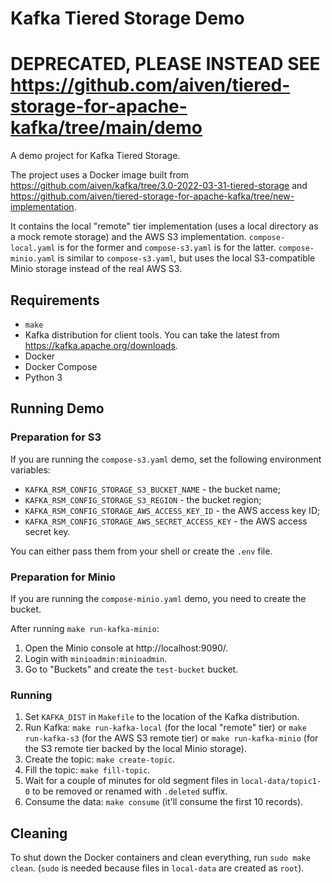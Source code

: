 # Kafka Tiered Storage Demo

# DEPRECATED, PLEASE INSTEAD SEE https://github.com/aiven/tiered-storage-for-apache-kafka/tree/main/demo

A demo project for Kafka Tiered Storage.

The project uses a Docker image built from https://github.com/aiven/kafka/tree/3.0-2022-03-31-tiered-storage and https://github.com/aiven/tiered-storage-for-apache-kafka/tree/new-implementation.

It contains the local "remote" tier implementation (uses a local directory as a mock remote storage) and the AWS S3 implementation. `compose-local.yaml` is for the former and `compose-s3.yaml` is for the latter. `compose-minio.yaml` is similar to `compose-s3.yaml`, but uses the local S3-compatible Minio storage instead of the real AWS S3.

## Requirements
- `make`
- Kafka distribution for client tools. You can take the latest from https://kafka.apache.org/downloads.
- Docker
- Docker Compose
- Python 3

## Running Demo

### Preparation for S3

If you are running the `compose-s3.yaml` demo, set the following environment variables:
- `KAFKA_RSM_CONFIG_STORAGE_S3_BUCKET_NAME` - the bucket name;
- `KAFKA_RSM_CONFIG_STORAGE_S3_REGION` - the bucket region;
- `KAFKA_RSM_CONFIG_STORAGE_AWS_ACCESS_KEY_ID` - the AWS access key ID;
- `KAFKA_RSM_CONFIG_STORAGE_AWS_SECRET_ACCESS_KEY` - the AWS access secret key.

You can either pass them from your shell or create the `.env` file.

### Preparation for Minio

If you are running the `compose-minio.yaml` demo, you need to create the bucket.

After running `make run-kafka-minio`:
1. Open the Minio console at http://localhost:9090/.
2. Login with `minioadmin:minioadmin`.
3. Go to "Buckets" and create the `test-bucket` bucket.

### Running

1. Set `KAFKA_DIST` in `Makefile` to the location of the Kafka distribution.
2. Run Kafka: `make run-kafka-local` (for the local "remote" tier) or `make run-kafka-s3` (for the AWS S3 remote tier) or `make run-kafka-minio` (for the S3 remote tier backed by the local Minio storage).
3. Create the topic: `make create-topic`.
4. Fill the topic: `make fill-topic`.
5. Wait for a couple of minutes for old segment files in `local-data/topic1-0` to be removed or renamed with `.deleted` suffix.
6. Consume the data: `make consume` (it'll consume the first 10 records).

## Cleaning

To shut down the Docker containers and clean everything, run `sudo make clean`. (`sudo` is needed because files in `local-data` are created as `root`).
